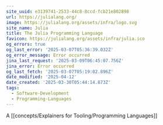 ```yaml
---
site_uuid: e3139741-2533-44c8-8ccd-fcb21e802898
url: https://julialang.org/
image: https://julialang.org/assets/infra/logo.svg
site_name: Julia
title: The Julia Programming Language
favicon: https://julialang.org/assets/infra/julia.ico
og_errors: true
og_last_error: '2025-03-07T05:36:39.032Z'
og_error_message: Error occurred
jina_last_request: '2025-03-09T06:45:07.756Z'
jina_error: Error occurred
og_last_fetch: '2025-03-07T05:19:02.896Z'
date_modified: '2025-04-12'
date_created: '2025-03-30T05:44:14.873Z'
tags:
  - Software-Development
  - Programming-Languages
---
```















A [[concepts/Explainers for Tooling/Programming Languages]]

